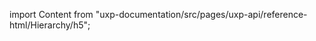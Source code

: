
import Content from "uxp-documentation/src/pages/uxp-api/reference-html/Hierarchy/h5";

<Content query="product=photoshop"/>

